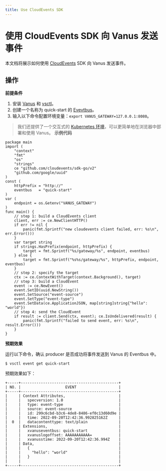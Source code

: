 ```yaml
---
title: Use CloudEvents SDK
---
```


# 使用 CloudEvents SDK 向 Vanus 发送事件

本文档将展示如何使用 [CloudEvents](https://github.com/cloudevents) SDK 向 Vanus 发送事件。

## 操作

**前提条件**

1. 安装 [Vanus](https://github.com/linkall-labs/docs/blob/main/user-manual/getting-started/install/k8s(recommended).md) 和 [vsctl](https://github.com/linkall-labs/docs/blob/main/user-manual/how-to/vsctl.md)。
2. 创建一个名称为 quick-start 的 [Evevtbus](https://github.com/linkall-labs/docs/blob/main/concepts/eventbus.md)。
3. 输入以下命令配置环境变量：`export VANUS_GATEWAY=127.0.0.1:8080`。

> 我们还提供了一个交互式的 [Kubernetes 环境](https://play.linkall.com/)，可以更简单地在浏览器中部署和使用 Vanus。
**示例代码**

```golang
package main
import (
	"context"
	"fmt"
	"os"
	"strings"
	ce "github.com/cloudevents/sdk-go/v2"
	"github.com/google/uuid"
)
const (
	httpPrefix = "http://"
	eventbus   = "quick-start"
)
var (
	endpoint = os.Getenv("VANUS_GATEWAY")
)
func main() {
	// step 1: build a CloudEvents client
	client, err := ce.NewClientHTTP()
	if err != nil {
		panic(fmt.Sprintf("new cloudevents client failed, err: %s\n", err.Error()))
	}
	var target string
	if strings.HasPrefix(endpoint, httpPrefix) {
		target = fmt.Sprintf("%s/gateway/%s", endpoint, eventbus)
	} else {
		target = fmt.Sprintf("%s%s/gateway/%s", httpPrefix, endpoint, eventbus)
	}
	// step 2: specify the target
	ctx := ce.ContextWithTarget(context.Background(), target)
	// step 3: build a CloudEvent
	event := ce.NewEvent()
	event.SetID(uuid.NewString())
	event.SetSource("event-source")
	event.SetType("event-type")
	event.SetData(ce.ApplicationJSON, map[string]string{"hello": "world"})
	// step 4: send the CloudEvent
	if result := client.Send(ctx, event); ce.IsUndelivered(result) {
		panic(fmt.Sprintf("failed to send event, err: %s\n", result.Error()))
	}
}
```

**预期效果**

运行以下命令，确认 producer 是否成功将事件发送到 Vanus 的 Eventbus 中。
```
$ vsctl event get quick-start
```
预期效果如下：
```
+-----+--------------------------------------------+
| NO. |                    EVENT                   |
+-----+--------------------------------------------+
|     | Context Attributes,                        |
|     |   specversion: 1.0                         |
|     |   type: event-type                         |
|     |   source: event-source                     |
|     |   id: 299c6cbd-b3c6-4de8-8486-ef0c13d60d9e |
|     |   time: 2022-09-20T12:42:36.992825162Z     |
|  0  |   datacontenttype: text/plain              |
|     | Extensions,                                |
|     |   xvanuseventbus: quick-start              |
|     |   xvanuslogoffset: AAAAAAAAAAA=            |
|     |   xvanusstime: 2022-09-20T12:42:36.994Z    |
|     | Data,                                      |
|     |   {                                        |
|     |     "hello": "world"                       |
|     |   }                                        |
|     |                                            |
+-----+--------------------------------------------+
```